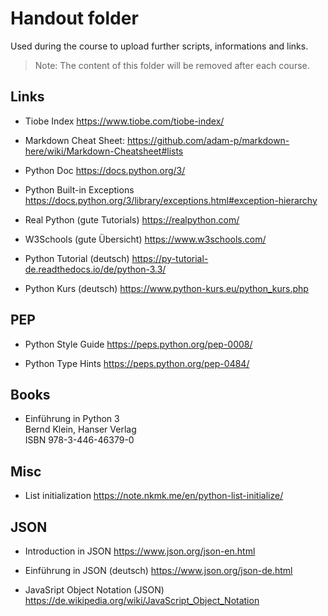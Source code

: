 # Handout folder

Used during the course to upload further scripts, informations and links. 

> Note: The content of this folder will be removed after each course.

## Links

- Tiobe Index
  https://www.tiobe.com/tiobe-index/ 

- Markdown Cheat Sheet:
  https://github.com/adam-p/markdown-here/wiki/Markdown-Cheatsheet#lists 

- Python Doc
  https://docs.python.org/3/ 

- Python Built-in Exceptions
  https://docs.python.org/3/library/exceptions.html#exception-hierarchy

- Real Python (gute Tutorials)
  https://realpython.com/

- W3Schools (gute Übersicht)
  https://www.w3schools.com/

- Python Tutorial (deutsch)
  https://py-tutorial-de.readthedocs.io/de/python-3.3/

- Python Kurs (deutsch)
  https://www.python-kurs.eu/python_kurs.php 


## PEP

- Python Style Guide
  https://peps.python.org/pep-0008/

- Python Type Hints
  https://peps.python.org/pep-0484/
  
## Books

- Einführung in Python 3<br /> 
  Bernd Klein, Hanser Verlag<br />
  ISBN 978-3-446-46379-0

## Misc

- List initialization
  https://note.nkmk.me/en/python-list-initialize/

## JSON
- Introduction in JSON
  https://www.json.org/json-en.html

- Einführung in JSON (deutsch)
  https://www.json.org/json-de.html

- JavaSript Object Notation (JSON)
  https://de.wikipedia.org/wiki/JavaScript_Object_Notation

